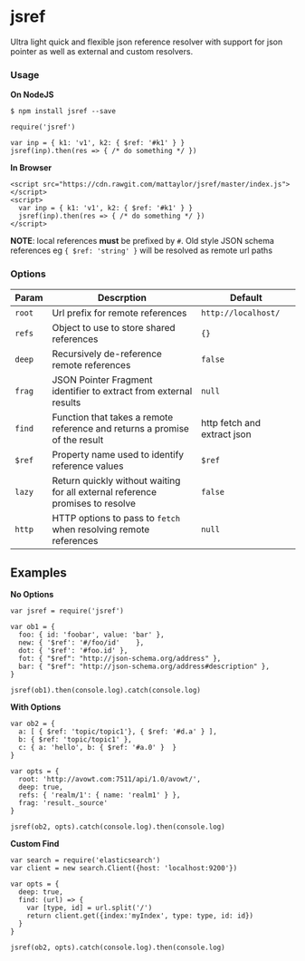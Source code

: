 # jsref

Ultra light quick and flexible json reference resolver with support for json pointer as well as external and custom resolvers. 

### Usage

__On NodeJS__ 

`$ npm install jsref --save`

```
require('jsref')

var inp = { k1: 'v1', k2: { $ref: '#k1' } }
jsref(inp).then(res => { /* do something */ })
```

__In Browser__

```
<script src="https://cdn.rawgit.com/mattaylor/jsref/master/index.js"></script>
<script>
  var inp = { k1: 'v1', k2: { $ref: '#k1' } }
  jsref(inp).then(res => { /* do something */ })
</script>
```

__NOTE__: local references __must__ be prefixed by `#`. 
Old style JSON schema references eg `{ $ref: 'string' }` will be resolved as remote url paths
   
### Options

Param  | Descrption | Default
-------|------------|---------
`root` | Url prefix for remote references | `http://localhost/`
`refs` | Object to use to store shared references | `{}`
`deep` | Recursively de-reference remote references | `false`
`frag` | JSON Pointer Fragment identifier to extract from external results | `null`
`find` | Function that takes a remote reference and returns a promise of the result | http fetch and extract json 
`$ref` | Property name used to identify reference values | `$ref` 
`lazy` | Return quickly without waiting for all external reference promises to resolve | `false` 
`http` | HTTP options to pass to `fetch` when resolving remote references | `null`

## Examples 

__No Options__

```
var jsref = require('jsref')

var ob1 = {
  foo: { id: 'foobar', value: 'bar' },
  new: { '$ref': '#/foo/id'    },
  dot: { '$ref': '#foo.id' },
  fot: { "$ref": "http://json-schema.org/address" },
  bar: { "$ref": "http://json-schema.org/address#description" },
}

jsref(ob1).then(console.log).catch(console.log)
```

__With Options__

```
var ob2 = {
  a: [ { $ref: 'topic/topic1'}, { $ref: '#d.a' } ], 
  b: { $ref: 'topic/topic1' }, 
  c: { a: 'hello', b: { $ref: '#a.0' }  }
}

var opts = { 
  root: 'http://avowt.com:7511/api/1.0/avowt/', 
  deep: true,
  refs: { 'realm/1': { name: 'realm1' } },
  frag: 'result._source'
}

jsref(ob2, opts).catch(console.log).then(console.log)
```

__Custom Find__

```
var search = require('elasticsearch')
var client = new search.Client({host: 'localhost:9200'})

var opts = { 
  deep: true,
  find: (url) => {
    var [type, id] = url.split('/')
    return client.get({index:'myIndex', type: type, id: id})
  }
}

jsref(ob2, opts).catch(console.log).then(console.log)

```
